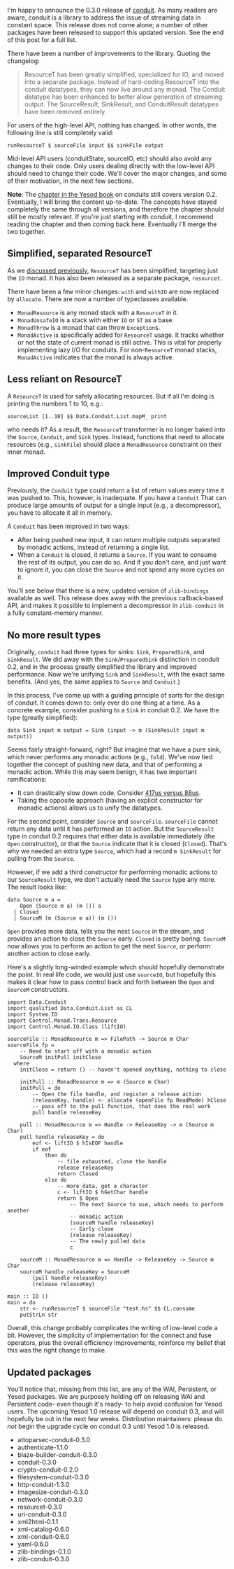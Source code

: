 I'm happy to announce the 0.3.0 release of
[conduit](http://hackage.haskell.org/package/conduit). As many readers are
aware, conduit is a library to address the issue of streaming data in constant
space. This release does not come alone; a number of other packages have been
released to support this updated version. See the end of this post for a full
list.

There have been a number of improvements to the library. Quoting the changelog:

> ResourceT has been greatly simplified, specialized for IO, and moved into a
> separate package. Instead of hard-coding ResourceT into the conduit
> datatypes, they can now live around any monad. The Conduit datatype has been
> enhanced to better allow generation of streaming output. The SourceResult,
> SinkResult, and ConduitResult datatypes have been removed entirely.

For users of the high-level API, nothing has changed. In other words, the
following line is still completely valid:

    runResourceT $ sourceFile input $$ sinkFile output

Mid-level API users (conduitState, sourceIO, etc) should also avoid any changes
to their code. Only users dealing directly with the low-level API should need
to change their code. We'll cover the major changes, and some of their
motivation, in the next few sections.

__Note__: The [chapter in the Yesod book](http://www.yesodweb.com/book/conduits) on conduits still covers version
0.2. Eventually, I will bring the content up-to-date. The concepts have stayed
completely the same through all versions, and therefore the chapter should
still be mostly relevant. If you're just starting with conduit, I recommend
reading the chapter and then coming back here. Eventually I'll merge the two
together.

## Simplified, separated ResourceT

As we [discussed previously](http://www.yesodweb.com/blog/2012/02/simplifying-resourcet),
`ResourceT` has been simplified, targeting just the `IO` monad. It has also
been released as a separate package, `resourcet`.

There have been a few minor changes: `with` and `withIO` are now replaced by
`allocate`. There are now a number of typeclasses available.

* `MonadResource` is any monad stack with a `ResourceT` in it.
* `MonadUnsafeIO` is a stack with either `IO` or `ST` as a base.
* `MonadThrow` is a monad that can throw `Exception`s.
* `MonadActive` is specifically added for `ResourceT` usage. It tracks whether or not the state of current monad is still active. This is vital for properly implementing lazy I/O for conduits. For non-`ResourceT` monad stacks, `MonadActive` indicates that the monad is always active.

## Less reliant on ResourceT

A `ResourceT` is used for safely allocating resources. But if all I'm doing is
printing the numbers 1 to 10, e.g.:

    sourceList [1..10] $$ Data.Conduit.List.mapM_ print

who needs it? As a result, the `ResourceT` transformer is no longer baked into
the `Source`, `Conduit`, and `Sink` types. Instead, functions that need to
allocate resources (e.g., `sinkFile`) should place a `MonadResource` constraint
on their inner monad.

## Improved Conduit type

Previously, the `Conduit` type could return a list of return values every time
it was pushed to. This, however, is inadequate. If you have a `Conduit` That
can produce large amounts of output for a single input (e.g., a decompressor),
you have to allocate it all in memory.

A `Conduit` has been improved in two ways:

* After being pushed new input, it can return multiple outputs separated by monadic actions, instead of returning a single list.
* When a `Conduit` is closed, it returns a `Source`. If you want to consume the rest of its output, you can do so. And if you don't care, and just want to ignore it, you can close the `Source` and not spend any more cycles on it.

You'll see below that there is a new, updated version of `zlib-bindings`
available as well. This release does away with the previous callback-based API,
and makes it possible to implement a decompressor in `zlib-conduit` in a fully
constant-memory manner.

## No more result types

Originally, `conduit` had three types for sinks: `Sink`, `PreparedSink`, and
`SinkResult`. We did away with the `Sink`/`PreparedSink` distinction in conduit
0.2, and in the process greatly simplified the library and improved
performance. Now we're unifying `Sink` and `SinkResult`, with the exact same
benefits. (And yes, the same applies to `Source` and `Conduit`.)

In this process, I've come up with a guiding principle of sorts for the design
of conduit. It comes down to: only ever do one thing at a time. As a concrete
example, consider pushing to a `Sink` in conduit 0.2. We have the type (greatly
simplified):

    data Sink input m output = Sink (input -> m (SinkResult input m output))

Seems fairly straight-forward, right? But imagine that we have a pure sink,
which never performs any monadic actions (e.g., `fold`). We've now tied
together the concept of pushing new data, and that of performing a monadic
action. While this may seem benign, it has two important ramifications:

* It can drastically slow down code. Consider [417us versus 88us](http://www.yesodweb.com/blog/2012/03/more-pure-conduit).
* Taking the opposite approach (having an explicit constructor for monadic actions) allows us to unify the datatypes.

For the second point, consider `Source` and `sourceFile`. `sourceFile` cannot
return any data until it has performed an `IO` action. But the `SourceResult`
type in conduit 0.2 requires that either data is available immediately (the
`Open` constructor), or that the `Source` indicate that it is closed
(`Closed`). That's why we needed an extra type `Source`, which had a record
`m SinkResult` for pulling from the `Source`.

However, if we add a third constructor for performing monadic actions to our `SourceResult` type, we don't actually need the `Source` type any more. The result looks like:

    data Source m a =
        Open (Source m a) (m ()) a
      | Closed
      | SourceM (m (Source m a)) (m ())

`Open` provides more data, tells you the next `Source` in the stream, and
provides an action to close the `Source` early. `Closed` is pretty boring.
`SourceM` now allows you to perform an action to get the next `Source`, or
perform another action to close early.

Here's a slightly long-winded example which should hopefully demonstrate the
point. In real life code, we would just use `sourceIO`, but hopefully this
makes it clear how to pass control back and forth between the `Open` and
`SourceM` constructors.

    import Data.Conduit
    import qualified Data.Conduit.List as CL
    import System.IO
    import Control.Monad.Trans.Resource
    import Control.Monad.IO.Class (liftIO)
    
    sourceFile :: MonadResource m => FilePath -> Source m Char
    sourceFile fp =
        -- Need to start off with a monadic action
        SourceM initPull initClose
      where
        initClose = return () -- haven't opened anything, nothing to close
    
        initPull :: MonadResource m => m (Source m Char)
        initPull = do
            -- Open the file handle, and register a release action
            (releaseKey, handle) <- allocate (openFile fp ReadMode) hClose
            -- pass off to the pull function, that does the real work
            pull handle releaseKey
    
        pull :: MonadResource m => Handle -> ReleaseKey -> m (Source m Char)
        pull handle releaseKey = do
            eof <- liftIO $ hIsEOF handle
            if eof
                then do
                    -- file exhausted, close the handle
                    release releaseKey
                    return Closed
                else do
                    -- more data, get a character
                    c <- liftIO $ hGetChar handle
                    return $ Open
                        -- The next Source to use, which needs to perform another
                        -- monadic action
                        (sourceM handle releaseKey)
                        -- Early close
                        (release releaseKey)
                        -- The newly pulled data
                        c
    
        sourceM :: MonadResource m => Handle -> ReleaseKey -> Source m Char
        sourceM handle releaseKey = SourceM
            (pull handle releaseKey)
            (release releaseKey)
    
    main :: IO ()
    main = do
        str <- runResourceT $ sourceFile "test.hs" $$ CL.consume
        putStrLn str

Overall, this change probably complicates the writing of low-level code a bit.
However, the simplicity of implementation for the connect and fuse operators,
plus the overall efficiency improvements, reinforce my belief that this was the
right change to make.

## Updated packages

You'll notice that, missing from this list, are any of the WAI, Persistent, or
Yesod packages. We are purposely holding off on releasing WAI and Persistent
code- even though it's ready- to help avoid confusion for Yesod users. The
upcoming Yesod 1.0 release will depend on conduit 0.3, and will hopefully be
out in the next few weeks. Distribution maintainers: please do *not* begin the
upgrade cycle on conduit 0.3 until Yesod 1.0 is released.

* attoparsec-conduit-0.3.0
* authenticate-1.1.0
* blaze-builder-conduit-0.3.0
* conduit-0.3.0
* crypto-conduit-0.2.0
* filesystem-conduit-0.3.0
* http-conduit-1.3.0
* imagesize-conduit-0.3.0
* network-conduit-0.3.0
* resourcet-0.3.0
* uri-conduit-0.3.0
* xml2html-0.1.1
* xml-catalog-0.6.0
* xml-conduit-0.6.0
* yaml-0.6.0
* zlib-bindings-0.1.0
* zlib-conduit-0.3.0
